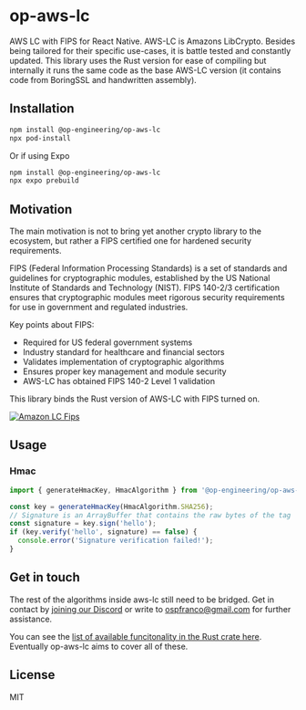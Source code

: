 # op-aws-lc

AWS LC with FIPS for React Native. AWS-LC is Amazons LibCrypto. Besides being tailored for their specific use-cases, it is battle tested and constantly updated. This library uses the Rust version for ease of compiling but internally it runs the same code as the base AWS-LC version (it contains code from BoringSSL and handwritten assembly).

## Installation

```sh
npm install @op-engineering/op-aws-lc
npx pod-install
```

Or if using Expo

```sh
npm install @op-engineering/op-aws-lc
npx expo prebuild
```

## Motivation

The main motivation is not to bring yet another crypto library to the ecosystem, but rather a FIPS certified one for hardened security requirements.

FIPS (Federal Information Processing Standards) is a set of standards and guidelines for cryptographic modules, established by the US National Institute of Standards and Technology (NIST). FIPS 140-2/3 certification ensures that cryptographic modules meet rigorous security requirements for use in government and regulated industries.

Key points about FIPS:

- Required for US federal government systems
- Industry standard for healthcare and financial sectors
- Validates implementation of cryptographic algorithms
- Ensures proper key management and module security
- AWS-LC has obtained FIPS 140-2 Level 1 validation

This library binds the Rust version of AWS-LC with FIPS turned on.

[![Amazon LC Fips](https://img.youtube.com/vi/WKNGnCkZiQE/0.jpg)](https://www.youtube.com/watch?v=WKNGnCkZiQE)

## Usage

### Hmac

```ts
import { generateHmacKey, HmacAlgorithm } from '@op-engineering/op-aws-lc';

const key = generateHmacKey(HmacAlgorithm.SHA256);
// Signature is an ArrayBuffer that contains the raw bytes of the tag
const signature = key.sign('hello');
if (key.verify('hello', signature) == false) {
  console.error('Signature verification failed!');
}
```

## Get in touch

The rest of the algorithms inside aws-lc still need to be bridged. Get in contact by [joining our Discord](https://discord.gg/W9XmqCQCKP) or write to ospfranco@gmail.com for further assistance.

You can see the [list of available funcitonality in the Rust crate here](https://docs.rs/aws-lc-rs/latest/aws_lc_rs/). Eventually op-aws-lc aims to cover all of these.

## License

MIT
